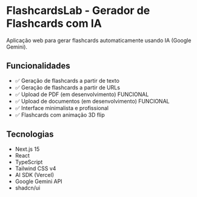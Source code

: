 # FlashcardsLab - Gerador de Flashcards com IA

Aplicação web para gerar flashcards automaticamente usando IA (Google Gemini).

## Funcionalidades

- ✅ Geração de flashcards a partir de texto
- ✅ Geração de flashcards a partir de URLs
- ✅ Upload de PDF (em desenvolvimento) FUNCIONAL 
- ✅ Upload de documentos (em desenvolvimento) FUNCIONAL 
- ✅ Interface minimalista e profissional
- ✅ Flashcards com animação 3D flip

## Tecnologias

- Next.js 15
- React
- TypeScript
- Tailwind CSS v4
- AI SDK (Vercel)
- Google Gemini API
- shadcn/ui
